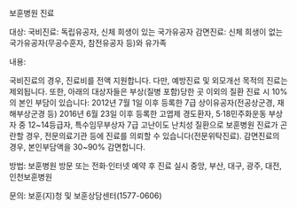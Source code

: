 보훈병원 진료

대상: 
국비진료: 독립유공자, 신체 희생이 있는 국가유공자
감면진료: 신체 희생이 없는 국가유공자(무공수훈자, 참전유공자 등)와 유가족

내용:

국비진료의 경우, 진료비를 전액 지원합니다. 다만, 예방진료 및 외모개선 목적의 진료는 제외됩니다. 또한, 아래의 대상자들은 부상(질병 포함)당한 곳 이외의 질환 진료 시 10%의 본인 부담이 있습니다:
2012년 7월 1일 이후 등록한 7급 상이유공자(전공상군경, 재해부상군경 등)
2016년 6월 23일 이후 등록한 고엽제 경도환자, 5·18민주화운동 부상자 중 12~14등급자, 특수임무부상자 7급
고난이도 난치성 질환으로 보훈병원 진료가 곤란할 경우, 전문의료기관 등에 진료를 의뢰할 수 있습니다(전문위탁진료).
감면진료의 경우, 본인부담액을 30~90% 감면합니다.

방법: 보훈병원 방문 또는 전화·인터넷 예약 후 진료 실시
중앙, 부산, 대구, 광주, 대전, 인천보훈병원

문의: 보훈(지)청 및 보훈상담센터(1577-0606)
